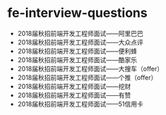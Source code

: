 # fe-interview-questions

- 2018届秋招前端开发工程师面试——阿里巴巴
- 2018届秋招前端开发工程师面试——大众点评
- 2018届秋招前端开发工程师面试——便利蜂
- 2018届秋招前端开发工程师面试——酷家乐
- 2018届秋招前端开发工程师面试——大搜车（offer）
- 2018届秋招前端开发工程师面试——个推（offer）
- 2018届秋招前端开发工程师面试——挖财
- 2018届秋招前端开发工程师面试——有赞
- 2018届秋招前端开发工程师面试——51信用卡
